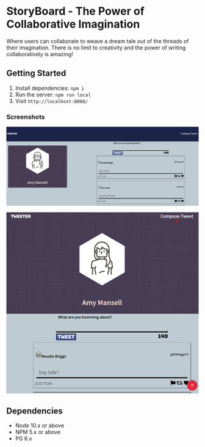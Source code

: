 StoryBoard - The Power of Collaborative Imagination
=========
Where users can collaborate to weave a dream tale out of the threads of their imagination. There is no limit to creativity and the power of writing collaboratively is amazing!

## Getting Started

1. Install dependencies: `npm i`
2. Run the server: `npm run local`
3. Visit `http://localhost:8080/`

### Screenshots

!["Screenshot of Desktop View"](https://github.com/vickyruud/tweeter/blob/master/public/images/desktopView_Screenshot.png?raw=true)

!["Screenshot of Mobile View"](https://github.com/vickyruud/tweeter/blob/master/public/images/mobileView_Screenshot.png?raw=true)

## Dependencies

- Node 10.x or above
- NPM 5.x or above
- PG 6.x
